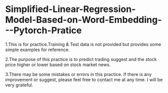 # Simplified-Linear-Regression-Model-Based-on-Word-Embedding---Pytorch-Pratice


1.This is for practice.Training & Test data is not provided but provides some simple examples for reference.

2.The purpose of this practice is to predict trading suggest and the stock price higher or lower based on stock market news.

3.There may be some mistakes or errors in this practice. If there is any improvement or suggest, please feel free to contact me at any time. I will be very grateful.
